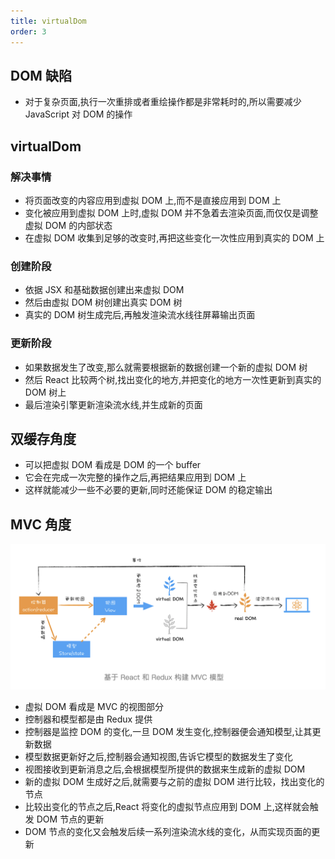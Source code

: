 ```yaml
---
title: virtualDom
order: 3
---
```


## DOM 缺陷

- 对于复杂页面,执行一次重排或者重绘操作都是非常耗时的,所以需要减少 JavaScript 对 DOM 的操作

## virtualDom

### 解决事情

- 将页面改变的内容应用到虚拟 DOM 上,而不是直接应用到 DOM 上
- 变化被应用到虚拟 DOM 上时,虚拟 DOM 并不急着去渲染页面,而仅仅是调整虚拟 DOM 的内部状态
- 在虚拟 DOM 收集到足够的改变时,再把这些变化一次性应用到真实的 DOM 上

### 创建阶段

- 依据 JSX 和基础数据创建出来虚拟 DOM
- 然后由虚拟 DOM 树创建出真实 DOM 树
- 真实的 DOM 树生成完后,再触发渲染流水线往屏幕输出页面

### 更新阶段

- 如果数据发生了改变,那么就需要根据新的数据创建一个新的虚拟 DOM 树
- 然后 React 比较两个树,找出变化的地方,并把变化的地方一次性更新到真实的 DOM 树上
- 最后渲染引擎更新渲染流水线,并生成新的页面

## 双缓存角度

- 可以把虚拟 DOM 看成是 DOM 的一个 buffer
- 它会在完成一次完整的操作之后,再把结果应用到 DOM 上
- 这样就能减少一些不必要的更新,同时还能保证 DOM 的稳定输出

## MVC 角度

![](../assets/frame/virtualDomMVC.png)

- 虚拟 DOM 看成是 MVC 的视图部分
- 控制器和模型都是由 Redux 提供
- 控制器是监控 DOM 的变化,一旦 DOM 发生变化,控制器便会通知模型,让其更新数据
- 模型数据更新好之后,控制器会通知视图,告诉它模型的数据发生了变化
- 视图接收到更新消息之后,会根据模型所提供的数据来生成新的虚拟 DOM
- 新的虚拟 DOM 生成好之后,就需要与之前的虚拟 DOM 进行比较，找出变化的节点
- 比较出变化的节点之后,React 将变化的虚拟节点应用到 DOM 上,这样就会触发 DOM 节点的更新
- DOM 节点的变化又会触发后续一系列渲染流水线的变化，从而实现页面的更新
